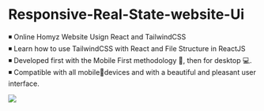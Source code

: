 # Responsive-Real-State-website-Ui

◾ Online Homyz Website Usign React and TailwindCSS <br>
◾ Learn how to use TailwindCSS with React and File Structure in ReactJS <br>
◾ Developed first with the Mobile First methodology 📱, then for desktop 💻.<br>
◾ Compatible with all mobile📱devices and with a beautiful and pleasant user interface.<br>

<img src="https://cdn.dribbble.com/users/2947819/screenshots/16603527/media/62b848c79595198eca1bb9cdd4922780.png?compress=1&resize=1200x900&vertical=top">
